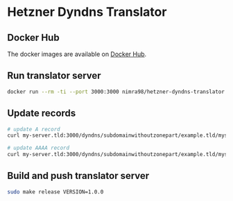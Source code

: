 # Hetzner Dyndns Translator

## Docker Hub

The docker images are available on [Docker Hub](https://hub.docker.com/r/nimra98/hetzner-dyndns-translator).

## Run translator server

```bash
docker run --rm -ti --port 3000:3000 nimra98/hetzner-dyndns-translator:latest
```

## Update records

```bash
# update A record
curl my-server.tld:3000/dyndns/subdomainwithoutzonepart/example.tld/mysupersecrettoken/$(curl -s http://v4.ipv6-test.com/api/myip.php)

# update AAAA record
curl my-server.tld:3000/dyndns/subdomainwithoutzonepart/example.tld/mysupersecrettoken/$(curl -s http://v6.ipv6-test.com/api/myip.php)
```

## Build and push translator server

```bash
sudo make release VERSION=1.0.0
```